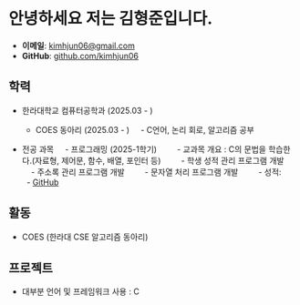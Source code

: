 # 안녕하세요 저는 김형준입니다.

- **이메일**: kimhjun06@gmail.com
- **GitHub**: [github.com/kimhjun06](https://github.com/kimhjun06)

## 학력

- 한라대학교 컴퓨터공학과 (2025.03 - )
    - COES 동아리 (2025.03 - )
        - C언어, 논리 회로, 알고리즘 공부

- 전공 과목
    - 프로그래밍 (2025-1학기)
        - 교과목 개요 : C의 문법을 학습한다.(자료형, 제어문, 함수, 배열, 포인터 등)
        - 학생 성적 관리 프로그램 개발
        - 주소록 관리 프로그램 개발
        - 문자열 처리 프로그램 개발
        - 성적:
        - [GitHub](https://https://github.com/kimhjun06/Programming/tree/main/C_study)  

## 활동

- COES (한라대 CSE 알고리즘 동아리)

## 프로젝트
- 대부분 언어 및 프레임워크 사용 : C
